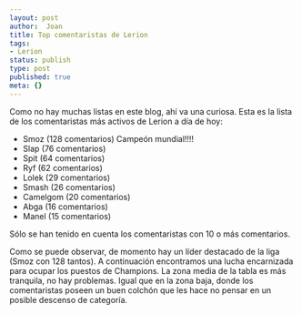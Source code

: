 ```yaml
---
layout: post
author:  Joan
title: Top comentaristas de Lerion
tags:
- Lerion
status: publish
type: post
published: true
meta: {}
---
```

Como no hay muchas listas en este blog, ahí va una curiosa. Esta es la lista de los comentaristas más activos de Lerion a día de hoy:

* Smoz (128 comentarios)   Campeón mundial!!!!
* Slap (76 comentarios)
* Spit (64 comentarios)
* Ryf (62 comentarios)
* Lolek (29 comentarios)
* Smash (26 comentarios)
* Camelgom (20 comentarios)
* Abga (16 comentarios)
* Manel (15 comentarios)

Sólo se han tenido en cuenta los comentaristas con 10 o más comentarios.

Como se puede observar, de momento hay un líder destacado de la liga (Smoz con 128 tantos). A continuación encontramos una lucha encarnizada para ocupar los puestos de Champions. La zona media de la tabla es más tranquila, no hay problemas. Igual que en la zona baja, donde los comentaristas poseen un buen colchón que les hace no pensar en un posible descenso de categoría.
